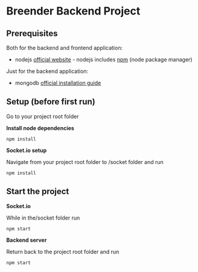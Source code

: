 # Breender Backend Project

## Prerequisites

Both for the backend and frontend application:

-   nodejs [official website](https://nodejs.org/en/) - nodejs includes [npm](https://www.npmjs.com/) (node package manager)

Just for the backend application:

-   mongodb [official installation guide](https://docs.mongodb.org/manual/administration/install-community/)

## Setup (before first run)

Go to your project root folder

**Install node dependencies**

```
npm install
```

**Socket.io setup**

Navigate from your project root folder to /socket folder and run

```
npm install
```

## Start the project

**Socket.io**

While in the/socket folder run

```
npm start
```

**Backend server**

Return back to the project root folder and run

```bash
npm start
```
